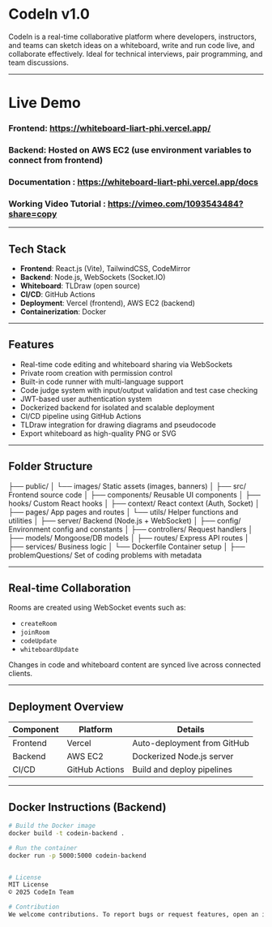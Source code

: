 # CodeIn v1.0

CodeIn is a real-time collaborative platform where developers, instructors, and teams can sketch ideas on a whiteboard, write and run code live, and collaborate effectively. Ideal for technical interviews, pair programming, and team discussions.

---

# Live Demo

### Frontend: https://whiteboard-liart-phi.vercel.app/

### Backend: Hosted on AWS EC2 (use environment variables to connect from frontend)

### Documentation : https://whiteboard-liart-phi.vercel.app/docs

### Working Video Tutorial : https://vimeo.com/1093543484?share=copy

---

## Tech Stack

- **Frontend**: React.js (Vite), TailwindCSS, CodeMirror
- **Backend**: Node.js, WebSockets (Socket.IO)
- **Whiteboard**: TLDraw (open source)
- **CI/CD**: GitHub Actions
- **Deployment**: Vercel (frontend), AWS EC2 (backend)
- **Containerization**: Docker

---

## Features

- Real-time code editing and whiteboard sharing via WebSockets
- Private room creation with permission control
- Built-in code runner with multi-language support
- Code judge system with input/output validation and test case checking
- JWT-based user authentication system
- Dockerized backend for isolated and scalable deployment
- CI/CD pipeline using GitHub Actions
- TLDraw integration for drawing diagrams and pseudocode
- Export whiteboard as high-quality PNG or SVG

---

## Folder Structure

├── public/
│ └── images/ Static assets (images, banners)
│
├── src/ Frontend source code
│ ├── components/ Reusable UI components
│ ├── hooks/ Custom React hooks
│ ├── context/ React context (Auth, Socket)
│ ├── pages/ App pages and routes
│ └── utils/ Helper functions and utilities
│
├── server/ Backend (Node.js + WebSocket)
│ ├── config/ Environment config and constants
│ ├── controllers/ Request handlers
│ ├── models/ Mongoose/DB models
│ ├── routes/ Express API routes
│ ├── services/ Business logic
│ └── Dockerfile Container setup
│
├── problemQuestions/ Set of coding problems with metadata

---

## Real-time Collaboration

Rooms are created using WebSocket events such as:

- `createRoom`
- `joinRoom`
- `codeUpdate`
- `whiteboardUpdate`

Changes in code and whiteboard content are synced live across connected clients.

---

## Deployment Overview

| Component | Platform       | Details                     |
| --------- | -------------- | --------------------------- |
| Frontend  | Vercel         | Auto-deployment from GitHub |
| Backend   | AWS EC2        | Dockerized Node.js server   |
| CI/CD     | GitHub Actions | Build and deploy pipelines  |

---

## Docker Instructions (Backend)

```bash
# Build the Docker image
docker build -t codein-backend .

# Run the container
docker run -p 5000:5000 codein-backend


# License
MIT License
© 2025 CodeIn Team

# Contribution
We welcome contributions. To report bugs or request features, open an issue on GitHub. For major changes, please open a discussion first.

```
